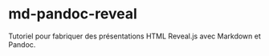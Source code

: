 # md-pandoc-reveal
Tutoriel pour fabriquer des présentations HTML Reveal.js avec Markdown et Pandoc.
